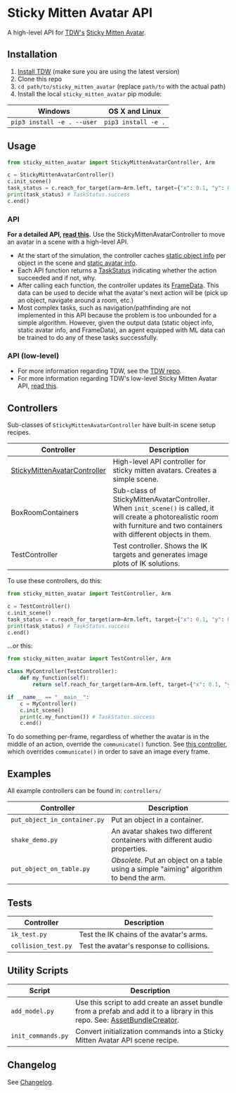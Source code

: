 # Sticky Mitten Avatar API

A high-level API for [TDW's](https://github.com/threedworld-mit/tdw/) [Sticky Mitten Avatar](https://github.com/threedworld-mit/tdw/blob/master/Documentation/misc_frontend/sticky_mitten_avatar.md). 

## Installation

1. [Install TDW](https://github.com/threedworld-mit/tdw/) (make sure you are using the latest version)
2. Clone this repo
3. `cd path/to/sticky_mitten_avatar` (replace `path/to` with the actual path)
4. Install the local `sticky_mitten_avatar` pip module:

| Windows                    | OS X and Linux      |
| -------------------------- | ------------------- |
| `pip3 install -e . --user` | `pip3 install -e .` |

## Usage

```python
from sticky_mitten_avatar import StickyMittenAvatarController, Arm

c = StickyMittenAvatarController()
c.init_scene()
task_status = c.reach_for_target(arm=Arm.left, target={"x": 0.1, "y": 0.6, "z": 0.4})
print(task_status) # TaskStatus.success
c.end()
```

### API

**For a detailed API, [read this](Documentation/sma_controller.md).** Use the StickyMittenAvatarController to move an avatar in a scene with a high-level API. 

- At the start of the simulation, the controller caches [static object info](Documentation/static_object_info.md) per object in the scene and [static avatar info](Documentation/body_part_static.md).
- Each API function returns a [TaskStatus](Documentation/task_status.md) indicating whether the action succeeded and if not, why.
- After calling each function, the controller updates its [FrameData](Documentation/frame_data.md). This data can be used to decide what the avatar's next action will be (pick up an object, navigate around a room, etc.)
- Most complex tasks, such as navigation/pathfinding are not implemented in this API because the problem is too unbounded for a simple algorithm. However, given the output data (static object info, static avatar info, and FrameData), an agent equipped with ML data can be trained to do any of these tasks successfully.

### API (low-level)

- For more information regarding TDW, see the [TDW repo](https://github.com/threedworld-mit/tdw/).
- For more information regarding TDW's low-level Sticky Mitten Avatar API, [read this](https://github.com/threedworld-mit/tdw/blob/master/Documentation/misc_frontend/sticky_mitten_avatar.md).

## Controllers

Sub-classes of `StickyMittenAvatarController` have built-in scene setup recipes.

| Controller                                                   | Description                                                  |
| ------------------------------------------------------------ | ------------------------------------------------------------ |
| [StickyMittenAvatarController](Documentation/sma_controller.md) | High-level API controller for sticky mitten avatars. Creates a simple scene. |
| BoxRoomContainers                                            | Sub-class of StickyMittenAvatarController. When `init_scene()` is called, it will create a photorealistic room with furniture and two containers with different objects in them. |
| TestController                                               | Test controller. Shows the IK targets and generates image plots of IK solutions. |
To use these controllers, do this:

```python
from sticky_mitten_avatar import TestController, Arm

c = TestController()
c.init_scene()
task_status = c.reach_for_target(arm=Arm.left, target={"x": 0.1, "y": 0.6, "z": 0.4})
print(task_status) # TaskStatus.success
c.end()
```

...or this:

```python
from sticky_mitten_avatar import TestController, Arm

class MyController(TestController):
    def my_function(self):
        return self.reach_for_target(arm=Arm.left, target={"x": 0.1, "y": 0.6, "z": 0.4})

if __name__ == "__main__":
    c = MyController()
    c.init_scene()
    print(c.my_function()) # TaskStatus.success
    c.end()
```

To do something per-frame, regardless of whether the avatar is in the middle of an action, override the `communicate()` function. See [this controller](https://github.com/alters-mit/sticky_mitten_avatar/blob/master/controllers/put_object_in_container.py), which overrides `communicate()` in order to save an image every frame.

## Examples

All example controllers can be found in: `controllers/`

| Controller                   | Description                                                  |
| ---------------------------- | ------------------------------------------------------------ |
| `put_object_in_container.py` | Put an object in a container.                                |
| `shake_demo.py`              | An avatar shakes two different containers with different audio properties. |
| `put_object_on_table.py`     | _Obsolete._ Put an object on a table using a simple "aiming" algorithm to bend the arm. |

## Tests

| Controller          | Description                               |
| ------------------- | ----------------------------------------- |
| `ik_test.py`        | Test the IK chains of the avatar's arms.  |
| `collision_test.py` | Test the avatar's response to collisions. |

## Utility Scripts

| Script             | Description                                                  |
| ------------------ | ------------------------------------------------------------ |
| `add_model.py`     | Use this script to add create an asset bundle from a prefab and add it to a library in this repo. See:  [AssetBundleCreator](https://github.com/threedworld-mit/tdw/blob/master/Documentation/python/asset_bundle_creator.md). |
| `init_commands.py` | Convert initialization commands into a Sticky Mitten Avatar API scene recipe. |

## Changelog

See [Changelog](changelog.md).